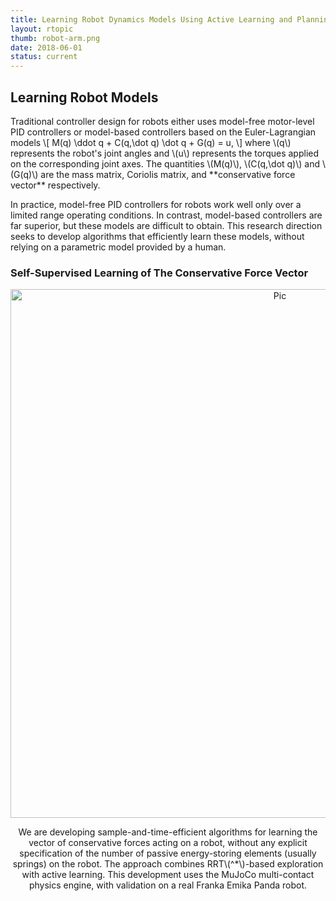 ```yaml
---
title: Learning Robot Dynamics Models Using Active Learning and Planning
layout: rtopic
thumb: robot-arm.png
date: 2018-06-01
status: current
---
```

## Learning Robot Models
<div class = "justified">
<p>Traditional controller design for robots either uses model-free motor-level PID controllers or model-based controllers based on the Euler-Lagrangian models
\[
M(q) \ddot q + C(q,\dot q) \dot q + G(q) = u,
\]
where \(q\) represents the robot's joint angles and \(u\) represents the torques applied on the corresponding joint axes. The quantities \(M(q)\), \(C(q,\dot q)\) and \(G(q)\) are the mass matrix, Coriolis matrix, and **conservative force vector** respectively. </p>
</div>
<div class = "justified">
<p> In practice, model-free PID controllers for robots work well only over a limited range operating conditions. In contrast, model-based controllers are far superior, but these models are difficult to obtain. This research direction seeks to develop algorithms that efficiently learn these models, without relying on a parametric model provided by a human.</p>
</div>


<!--div align="center"><img src="{{site.url}}/{{site.baseurl}}/assets/img/panda.jpeg" alt="Pic"  width="846px"></div-->

<h3> Self-Supervised Learning of The Conservative Force Vector</h3>
<div class="flex-container">
<div align="center"><img src="{{site.url}}/{{site.baseurl}}/assets/img/robot-arm.png" alt="Pic"  width="846px">

  <div class = "justified">
  <p> We are developing sample-and-time-efficient algorithms for learning the vector of conservative forces acting on a robot, without any explicit specification of the number of passive energy-storing elements (usually springs) on the robot. The approach combines RRT\(^*\)-based exploration with active learning. This development uses the MuJoCo multi-contact physics engine, with validation on a real Franka Emika Panda robot.
 </p>
</div>
  <!--div> <a href="autolyap_example.png"><img src="{{site.url}}/{{site.baseurl}}/assets/img/autolyap_example.png" alt="Classifier in a Loop" width = "450px"></a></div-->
</div>
